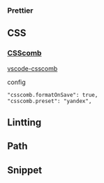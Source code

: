 ### Prettier



## CSS 

### [CSScomb](http://csscomb.com/)

[vscode-csscomb](https://github.com/mrmlnc/vscode-csscomb)

config 

```
"csscomb.formatOnSave": true,
"csscomb.preset": "yandex",
```  

## Lintting


## Path


## Snippet


